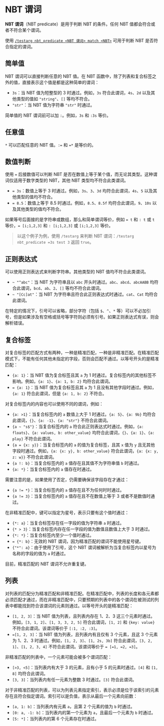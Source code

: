 # NBT 谓词

**NBT 谓词**（NBT predicate）是用于判断 NBT 的条件。任何 NBT 值都会符合或者不符合某个谓词。

使用 [`/testarg nbt_predicate <NBT 谓词> match <NBT>`](../../commands/testarg/zh.md) 可用于判断 NBT 是否符合指定的谓词。

## 简单值

NBT 谓词可以直接判断任意的 NBT 值。在 NBT 函数中，除了列表和复合标签之外的值，直接表示这个值是都是这种简单的谓词：

- `3s`：当 NBT 值为短整型的 3 时通过。例如，`3s` 符合此谓词，`4s`、`2d` 以及其他类型的值如 `"string"`、`[]` 等均不符合。
- `"str"`：当 NBT 值为字符串 `"str"` 时通过。

简单值的 NBT 谓词前可以加 `:`。例如，`3s` 和 `:3s` 等价。

## 任意值

`*` 可以匹配任意的 NBT 值。`:=` 和 `=*` 是等价的。

## 数值判断

使用 `=` 后接数值可以判断 NBT 是否在数值上等于某个值，而无论其类型。这种谓词仅适用于数字类型的 NBT，其他 NBT 类型均不符合此类谓词。

- `= 3s`：数值上等于 3 时通过。例如，`3s`、`3`、`3d` 均符合此谓词，`4s`、`5` 以及其他类型的值均不符合。
- `= 8.5`：数值上等于 8.5 时通过。例如，`8.5`、`8.5f` 均符合此谓词，`9`、`10s` 以及其他类型的值均不符合。

如果等号后面接的是字符串或数组，那么和简单谓词等价，例如 `= t` 和 `: t` 或 `t` 等价，`= [i;1,2,3]` 和 `: [i;1,2,3]` 或 `[i;1,2,3]` 等价。

> 以这个例子为例，使用 `/testarg` 来判断 NBT 谓词：`/testarg nbt_predicate =3s test 3` 返回 `true`。

## 正则表达式

可以使用正则表达式来判断字符串。其他类型的 NBT 值均不符合此类谓词。

- `~ "^abc"`：当 NBT 为字符串且以 `abc` 开头时通过。`abc`、`abcd`、`abcAABB` 均符合此谓词，`bcd`、`ab`、`2`、`[]` 等均不符合此谓词。
- `~ "[Cc]at"`：当 NBT 为字符串且符合此正则表达式时通过。`cat`、`Cat` 均符合此谓词。

在特定的情况下，引号可以省略，部分字符（包括 `$`、`^`、`*` 等）可以不必加引号，但是如果涉及有空格或括号等字符则必须有引号。如果正则表达式有误，则会解析错误。

## 复合标签

对复合标签的匹配方式有两种，一种是精准匹配，一种是非精准匹配。在精准匹配模式下，不能有任何其他未指定的字段，否则会匹配不通过。以等号开头的是精准匹配：

- `{a: 1}`：当 NBT 值为复合标签且其 `a` 为 1 时通过。复合标签内的其他标签不影响。例如，`{a: 1}`、`{a: 1, b: 2}` 均符合此谓词。
- `= {a: 1}`：当 NBT 值为复合标签且其 `a` 为 1 且没有其他字段时通过。例如，`{a: 1}` 符合此谓词，但是 `{a: 1, b: 2}` 不符合。

对复合标签内的内容也可以使用不同的谓词，例如：

- `{a: >1}`：当复合标签内的 `a` 数值上大于 1 时通过。`{a: 5}`、`{a: 9b}` 均符合此谓词，`{}`、`{a: -1}`、`{a: "str"}` 不符合此谓词。
- `{a ~ "s$"}`：当复合标签内的 `a` 符合此正则表达式时通过。例如，`{a: floats}`、`{a: values, b: other_value}` 均符合此谓词，`{}`、`{a: 1}`、`{a: play}` 不符合此谓词。
- `{a = {x: y}}`：当复合标签内的 `a` 的值为复合标签，且其 `x` 值为 `y` 且无其他字段时通过。例如，`{a: {x: y}, b: other_value}` 符合此谓词，`{a: {x: y, z: w}}` 不符合此谓词。
- `{a !: b}`：当复合标签内的 `a` 值存在且其值不为字符串值 `b` 时通过。
- `{a: *}`：当复合标签内的 `a` 值存在时通过。

需要注意的是，如果使用了否定，仍需要确保该字段存在才通过：

- `{a != *}`：当复合标签内的 `a` 值存在且不为任何时时通过。
- `{a != 3}`：当复合标签内的 `a` 值存在且不在数值上等于 3 或者不是数值时通过。

在非精准匹配中，键可以指定为星号，表示只要有这个值时通过：

- `{*: a}`：当复合标签存在任一字段的值为字符串 `a` 时通过。
- `{* > 3}`：当复合标签内存在任一字段的值为数值且数值上大于 3 时通过。
- `{*: *}`：当复合标签内至少一个值时通过。
- `= {*: b}`：无效的 NBT 谓词，因为精准匹配的谓词不能使用星号键。
- `{"*": a}`：由于使用了引号，这个 NBT 谓词被解析为当复合标签内以星号为名称的字段的值为 `a` 时通过。

目前，精准匹配的 NBT 谓词不允许重复键。

## 列表

对列表的匹配分为精准匹配和非精准匹配。在精准匹配中，列表的长度和各元素都必须匹配才通过，而在非精准匹配中，只要预期的列表中的各个谓词在被测试的列表中都能找到符合该谓词的元素则通过。以等号开头的是精准匹配：

- `[1, 2, 3]`：当 NBT 值为列表，且列表内存在 1、2、3 这三个元素时通过。例如，`[3, 1, 2]`、`[1, 3, 3, 2, 5]` 符合此谓词，`[1, 2]` 和 `{key: value}` 不符合此谓词。该谓词等价于 `[:1, :2, :3]`。
- `=[1, 2, 3]`：当 NBT 值为列表，且列表内有且仅有 3 个元素，且这 3 个元素为 1、2、3 时通过。例如，`[1, 2, 3]`、`[1, 2s, 3b]` 符合此谓词，`[3, 2, 1]`、`[1, 2, 3, 4]` 不符合此谓词。该谓词等价于 `= [=1, =2, =3]`。

非精准匹配的列表中，一个元素可能会被多个谓词匹配：

- `[>3, <5]`：当列表内有大于 3 的元素，且有小于 5 的元素时通过。`[4]` 和 `[1, 8]` 均符合此谓词。
- `[3, 3]`：当列表内有任一元素为整数 3 时通过。`[3]` 符合此谓词。

对于非精准匹配的列表，可以为列表元素指定索引，表示必须是位于该索引的元素存在且符合指定谓词。索引可以是负值，表示从最后一个元素向前数：

- `[a, 1: b]`：当列表内有元素 `a`，且第 2 个元素的值为 `b` 时通过。
- `[0: a, -1: b]`：当列表内的第一个元素为 `a`，且最后一个元素为 `b` 时通过。
- `[5: *]`：当列表内的第 6 个元素存在时通过。
